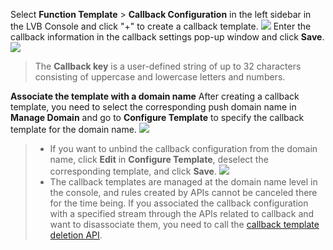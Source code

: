 Select **Function Template** > **Callback Configuration** in the left sidebar in the LVB Console and click "+" to create a callback template.
![](https://main.qcloudimg.com/raw/231fc027c73d4629f5bc04fafdfb895f.png)
Enter the callback information in the callback settings pop-up window and click **Save**.
![](https://main.qcloudimg.com/raw/870c6dd664a4eb618bdc1a7fcdf922dc.png)
>The **Callback key** is a user-defined string of up to 32 characters consisting of uppercase and lowercase letters and numbers. 

**Associate the template with a domain name**
After creating a callback template, you need to select the corresponding push domain name in **Manage Domain** and go to **Configure Template** to specify the callback template for the domain name.
![](https://main.qcloudimg.com/raw/738f2e274ee988b7237c627972826cef.png)


>- If you want to unbind the callback configuration from the domain name, click **Edit** in **Configure Template**, deselect the corresponding template, and click **Save**.
>![](https://main.qcloudimg.com/raw/3d65aea44b2711b80e1250a1b2bfc8cc.png)
>- The callback templates are managed at the domain name level in the console, and rules created by APIs cannot be canceled there for the time being. If you associated the callback configuration with a specified stream through the APIs related to callback and want to disassociate them, you need to call the [callback template deletion API](https://intl.cloud.tencent.com/document/product/267/30813).
